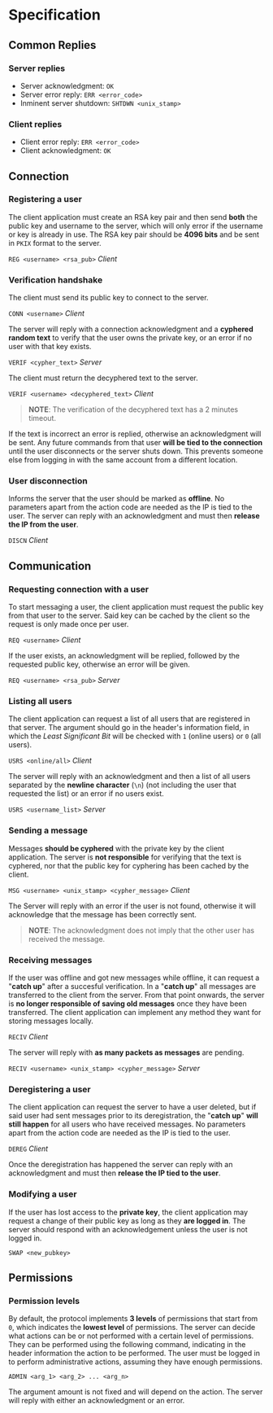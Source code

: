 # Specification
## Common Replies

### Server replies
- Server acknowledgment: `OK`
- Server error reply: `ERR <error_code>`
- Inminent server shutdown: `SHTDWN <unix_stamp>`

### Client replies
- Client error reply: `ERR <error_code>`
- Client acknowledgment: `OK`

## Connection
### Registering a user
The client application must create an RSA key pair and then send **both** the public key and username to the server, which will only error if the username or key is already in use. The RSA key pair should be **4096 bits** and be sent in `PKIX` format to the server.

`REG <username> <rsa_pub>` _Client_

### Verification handshake

The client must send its public key to connect to the server.

`CONN <username>` _Client_

The server will reply with a connection acknowledgment and a **cyphered random text** to verify that the user owns the private key, or an error if no user with that key exists.

`VERIF <cypher_text>` _Server_

The client must return the decyphered text to the server.

`VERIF <username> <decyphered_text>` _Client_
> **NOTE**: The verification of the decyphered text has a 2 minutes timeout.

If the text is incorrect an error is replied, otherwise an acknowledgment will be sent. Any future commands from that user **will be tied to the connection** until the user disconnects or the server shuts down. This prevents someone else from logging in with the same account from a different location.

### User disconnection
Informs the server that the user should be marked as **offline**. No parameters apart from the action code are needed as the IP is tied to the user. The server can reply with an acknowledgment and must then **release the IP from the user**.

`DISCN` _Client_

## Communication

### Requesting connection with a user
To start messaging a user, the client application must request the public key from that user to the server. Said key can be cached by the client so the request is only made once per user.

`REQ <username>` _Client_

If the user exists, an acknowledgment will be replied, followed by the requested public key, otherwise an error will be given.

`REQ <username> <rsa_pub>` _Server_

### Listing all users

The client application can request a list of all users that are registered in that server. The argument should go in the header's information field, in which the *Least Significant Bit* will be checked with `1` (online users) or `0` (all users).

`USRS <online/all>` _Client_

The server will reply with an acknowledgment and then a list of all users separated by the **newline character** (`\n`) (not including the user that requested the list) or an error if no users exist.

`USRS <username_list>` _Server_

### Sending a message

Messages **should be cyphered** with the private key by the client application. The server is **not responsible** for verifying that the text is cyphered, nor that the public key for cyphering has been cached by the client.

`MSG <username> <unix_stamp> <cypher_message>` _Client_

The Server will reply with an error if the user is not found, otherwise it will acknowledge that the message has been correctly sent.
> **NOTE**: The acknowledgment does not imply that the other user has received the message.

### Receiving messages
If the user was offline and got new messages while offline, it can request a "**catch up**" after a succesful verification. In a "**catch up**" all messages are transferred to the client from the server. From that point onwards, the server is **no longer responsible of saving old messages** once they have been transferred. The client application can implement any method they want for storing messages locally.

`RECIV` _Client_

The server will reply with **as many packets as messages** are pending.

`RECIV <username> <unix_stamp> <cypher_message>` _Server_

### Deregistering a user
The client application can request the server to have a user deleted, but if said user had sent messages prior to its deregistration, the "**catch up**" **will still happen** for all users who have received messages. No parameters apart from the action code are needed as the IP is tied to the user.

`DEREG` _Client_

Once the deregistration has happened the server can reply with an acknowledgment and must then **release the IP tied to the user**.

### Modifying a user
If the user has lost access to the **private key**, the client application may request a change of their public key as long as they **are logged in**. The server should respond with an acknowledgement unless the user is not logged in.

`SWAP <new_pubkey>`

## Permissions

### Permission levels
By default, the protocol implements **3 levels** of permissions that start from `0`, which indicates the **lowest level** of permissions. The server can decide what actions can be or not performed with a certain level of permissions. They can be performed using the following command, indicating in the header information the action to be performed. The user must be logged in to perform administrative actions, assuming they have enough permissions.

`ADMIN <arg_1> <arg_2> ... <arg_n>`

The argument amount is not fixed and will depend on the action. The server will reply with either an acknowledgment or an error.